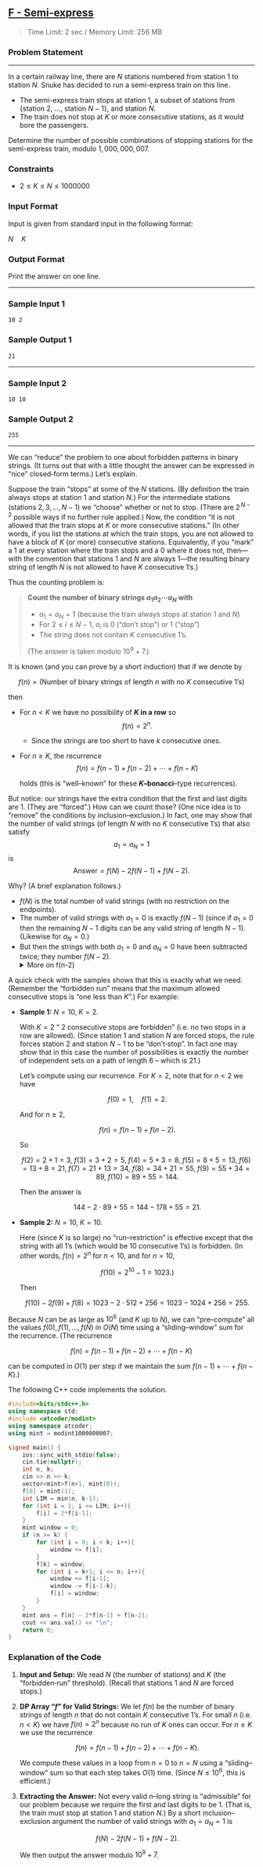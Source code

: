 ## [F - Semi-express](https://atcoder.jp/contests/tdpc/tasks/tdpc_semiexp)

> Time Limit: 2 sec / Memory Limit: 256 MB

### Problem Statement

<!-- ある路線には駅 1 から駅 $N$ までの $N$ 個の駅がある。すぬけ君は、この路線に準急を走らせることにした。

* 準急は、駅 1 に止まり、{駅 2, ..., 駅 $N-1$} の部分集合に止まり、駅 $N$ に止まる。
* 連続する $K$ 個以上の駅に止まると、客が飽きてしまうので、そのようなことはしない。

準急の停車駅の組み合わせとして何通り考えられるか、mod 1,000,000,007 で求めよ。 -->

---

In a certain railway line, there are $N$ stations numbered from station $1$ to station $N$. Snuke has decided to run a semi-express train on this line.

- The semi-express train stops at station 1, a subset of stations from {station 2, ..., station $N-1$}, and station $N$.
- The train does not stop at $K$ or more consecutive stations, as it would bore the passengers.

Determine the number of possible combinations of stopping stations for the semi-express train, modulo $1,000,000,007$.

### Constraints

* $2 \le K \le N \le 1000000$

### Input Format

<!-- 入力は以下の形式で標準入力から与えられる。 -->
Input is given from standard input in the following format:

$N \quad K$

### Output Format

<!-- 答えを一行に出力せよ。 -->
Print the answer on one line.

---

### Sample Input 1

```
10 2
```

### Sample Output 1

```
21
```

---

### Sample Input 2

```
10 10
```

### Sample Output 2

```
255
```


---

We can “reduce” the problem to one about forbidden patterns in binary strings. (It turns out that with a little thought the answer can be expressed in “nice” closed‐form terms.) Let’s explain.

Suppose the train “stops” at some of the $N$ stations. (By definition the train always stops at station $1$ and station $N$.) For the intermediate stations (stations $2,3,\dots,N-1$) we “choose” whether or not to stop. (There are $2^{\,N-2}$ possible ways if no further rule applied.) Now, the condition “it is not allowed that the train stops at $K$ or more consecutive stations.” (In other words, if you list the stations at which the train stops, you are not allowed to have a block of $K$ (or more) consecutive stations. Equivalently, if you “mark” a $1$ at every station where the train stops and a $0$ where it does not, then—with the convention that stations $1$ and $N$ are always $1$—the resulting binary string of length $N$ is not allowed to have $K$ consecutive $1$’s.)

Thus the counting problem is:

> **Count the number of binary strings $a_1a_2\cdots a_N$ with**
>
> - $a_1 = a_N = 1$ (because the train always stops at station $1$ and $N$)
> - For $2\le i\le N-1,$ $a_i$ is $0$ (“don’t stop”) or $1$ (“stop”)
> - The string does not contain $K$ consecutive $1$’s.
>
> (The answer is taken modulo $10^9+7$.)

It is known (and you can prove by a short induction) that if we denote by

$$f(n)=\text{(Number of binary strings of length $n$ with no $K$ consecutive $1$’s)}$$

then

- For $n<K$ we have no possibility of **$K$ in a row** so
  $$f(n)=2^n.$$
  * Since the strings are too short to have $k$ consecutive ones.
- For $n\ge K,$ the recurrence
  $$f(n)= f(n-1)+f(n-2)+\cdots+f(n-K)$$

  holds (this is “well–known” for these **$K$–bonacci**–type recurrences).

But notice: our strings have the extra condition that the first and last digits are $1$. (They are “forced”.) How can we count those? (One nice idea is to “remove” the conditions by inclusion–exclusion.) In fact, one may show that the number of valid strings (of length $N$ with no $K$ consecutive $1$’s) that also satisfy $$a_1 = a_N = 1$$ is $$\text{Answer} = f(N) - 2f(N-1) + f(N-2).$$

Why? (A brief explanation follows.)

- $f(N)$ is the total number of valid strings (with no restriction on the endpoints).
- The number of valid strings with $a_1=0$ is exactly $f(N-1)$ (since if $a_1=0$ then the remaining $N-1$ digits can be any valid string of length $N-1$). (Likewise for $a_N=0$.)
- But then the strings with both $a_1=0$ and $a_N=0$ have been subtracted twice; they number $f(N-2)$. <details><summary>More on f(n-2)</summary> number of such strings $|A \cap B| = f(N-2)$, we fix $a_1 = 0$ and $a_N = 0$, leaving $N-2$ positions to fill. </details>

A quick check with the samples shows that this is exactly what we need. (Remember the “forbidden run” means that the maximum allowed consecutive stops is “one less than $K$”.) For example:

- **Sample 1:** $N=10,\; K=2$.

  With $K=2$ “ $2$ consecutive stops are forbidden” (i.e. no two stops in a row are allowed). (Since station $1$ and station $N$ are forced stops, the rule forces station $2$ and station $N-1$ to be “don’t‐stop”. In fact one may show that in this case the number of possibilities is exactly the number of independent sets on a path of length $6$ – which is $21$.)

  Let’s compute using our recurrence. For $K=2,$ note that for $n<2$ we have

  $$f(0)=1,\quad f(1)=2.$$

  And for $n\ge 2,$

  $$f(n)=f(n-1)+f(n-2).$$

  So

  $$f(2)=2+1=3,\;f(3)=3+2=5,\;f(4)=5+3=8,\;f(5)=8+5=13,\;f(6)=13+8=21,\;f(7)=21+13=34,\;f(8)=34+21=55,\;f(9)=55+34=89,\;f(10)=89+55=144.$$

  Then the answer is

  $$144-2\cdot89+55 =144-178+55=21.$$
- **Sample 2:** $N=10,\; K=10$.

  Here (since $K$ is so large) no “run–restriction” is effective except that the string with all $1$’s (which would be $10$ consecutive $1$’s) is forbidden. (In other words, $f(n)=2^n$ for $n<10,$ and for $n=10,$

  $$f(10)=2^{10}-1=1023.)$$

  Then

  $$f(10)-2f(9)+f(8) = 1023-2\cdot512+256 =1023-1024+256=255.$$

Because $N$ can be as large as $10^6$ (and $K$ up to $N$), we can “pre–compute” all the values $f(0),f(1),\dots,f(N)$ in $O(N)$ time using a “sliding–window” sum for the recurrence. (The recurrence

$$f(n)=f(n-1)+f(n-2)+\cdots+f(n-K)$$

can be computed in $O(1)$ per step if we maintain the sum $f(n-1)+\cdots+f(n-K)$.)

The following C++ code implements the solution. 

```cpp
#include<bits/stdc++.h>
using namespace std;
#include <atcoder/modint>
using namespace atcoder;
using mint = modint1000000007;

signed main() {
    ios::sync_with_stdio(false);
    cin.tie(nullptr);
    int n, k;
    cin >> n >> k;
    vector<mint>f(n+1, mint(0));
    f[0] = mint(1);
    int LIM = min(n, k-1);
    for (int i = 1; i <= LIM; i++){
        f[i] = 2*f[i-1];
    }
    mint window = 0;
    if (n >= k) {
        for (int i = 0; i < k; i++){
            window += f[i];
        }
        f[k] = window;
        for (int i = k+1; i <= n; i++){
            window += f[i-1];
            window -= f[i-1-k];
            f[i] = window;
        }
    }
    mint ans = f[n] - 2*f[n-1] + f[n-2];
    cout << ans.val() << "\n";
    return 0;
}
```

### Explanation of the Code

1. **Input and Setup:** We read $N$ (the number of stations) and $K$ (the “forbidden‐run” threshold). (Recall that stations $1$ and $N$ are forced stops.)
2. **DP Array “$f$” for Valid Strings:** We let $f(n)$ be the number of binary strings of length $n$ that do not contain $K$ consecutive $1$’s. For small $n$ (i.e. $n < K$) we have $f(n)=2^n$ because no run of $K$ ones can occur. For $n\ge K$ we use the recurrence

   $$f(n)= f(n-1)+f(n-2)+\cdots+f(n-K).$$

   We compute these values in a loop from $n=0$ to $n=N$ using a “sliding–window” sum so that each step takes $O(1)$ time. (Since $N\le 10^6,$ this is efficient.)
3. **Extracting the Answer:** Not every valid $n$–long string is “admissible” for our problem because we require the first and last digits to be $1$. (That is, the train must stop at station $1$ and station $N$.) By a short inclusion–exclusion argument the number of valid strings with $a_1 = a_N = 1$ is

   $$f(N) - 2 f(N-1) + f(N-2).$$

   We then output the answer modulo $10^9+7$.
